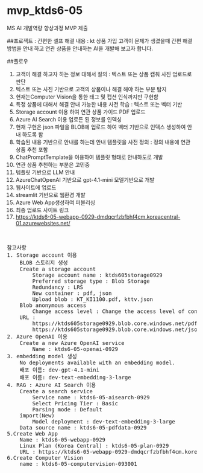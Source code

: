 # mvp_ktds6-05
MS AI 개발역량 향상과정 MVP 제출

##프로젝트 : 간편한 셀프 해결
내용 : kt 상품 가입 고객이 문제가 생겼을때 간편 해결 방법을 안내 하고 연관 상품을 안내하는 AI을 개발해 보고자 합니다.

##플로우
1. 고객이 해결 하고자 하는 정보 대해서 질의 : 텍스트 또는 상품 캡춰 사진 업로드로 판단
2. 텍스트 또는 사진 기반으로 고객의 상품이나 해결 해야 하는 부분 탐지
3. 현재는Computer Vision을 통한 태그 및 캡션 인식까지만 구현함
4. 특정 상품에 대해서 해결 안내 가능한 내용 사전 학습 : 텍스트 또는 벡터 기반
5. Storage account 이용 하여 연관 상품 가이드 PDF 업로드
6. Azure AI Search 이용 업로든 된 정보를 인덱싱
7. 현재 구현은 json 파일을 BLOB에 업로드 하여 벡터 기반으로 인덱스 생성하여 안내 하도록 함
8. 학습된 내용 기반으로 안내를 하는데 안내 템플릿을 사전 정의 : 정의 내용에 연관 상품 추천 포함
9. ChatPromptTemplate을 이용하여 템플릿 형태로 안내하도로 개발
10. 연관 상품 추천하는 부분은 고민중
11. 템플릿 기반으로 LLM 안내
12. AzureChatOpenAI 기반으로 gpt-4.1-mini 모델기반으로 개발
13. 웹사이트에 업로드
14. streamlit 기반으로 웹환경 개발
15. Azure Web App생성하여 퍼블리싱
16. 최종 업로드 사이트 링크
17. https://ktds6-05-webapp-0929-dmdqcrfzbfbhf4cm.koreacentral-01.azurewebsites.net/
</br>
<PRE font-style="9pt">
참고사항
1. Storage account 이용
	BLOB 스토리지 생성
	Create a storage account
		Storage account name : ktds605storage0929
		Preferred storage type : Blob Storage
		Redundancy : LRS
		New container : pdf, json
		Upload blob : KT_KI1100.pdf, kttv.json
	Blob anonymous access
		Change access level : Change the access level of container 'pdf'. => container
	URL :
		https://ktds605storage0929.blob.core.windows.net/pdf/KT_MAR4510C.pdf
		https://ktds605storage0929.blob.core.windows.net/json/kttv.json
2. Azure OpenAI 이용
	Create a new Azure OpenAI service
		Name : ktds6-05-openai-0929
3. embedding model 생성
	No deployments available with an embedding model.
	배포 이름: dev-gpt-4.1-mini
	배포 이름: dev-text-embedding-3-large
4. RAG : Azure AI Search 이용
	Create a search service
		Service name : ktds6-05-aisearch-0929
		Select Pricing Tier : Basic
		Parsing mode : Default
	import(New)
		Model deployment : dev-text-embedding-3-large
	Data source name : ktds6-05-pdfdata-0929
5.Create Web App
	Name : ktds6-05-webapp-0929
	Linux Plan (Korea Central) : ktds6-05-plan-0929
	URL : https://ktds6-05-webapp-0929-dmdqcrfzbfbhf4cm.koreacentral-01.azurewebsites.net/
6.Create Computer Vision
	name : ktds6-05-computervision-093001
</PRE>
